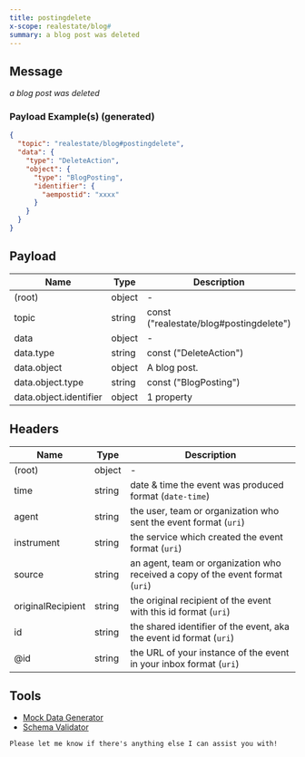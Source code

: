 ```yaml
---
title: postingdelete
x-scope: realestate/blog#
summary: a blog post was deleted
---
```


## Message

_a blog post was deleted_

### Payload Example(s) (generated)

```json
{
  "topic": "realestate/blog#postingdelete",
  "data": {
    "type": "DeleteAction",
    "object": {
      "type": "BlogPosting",
      "identifier": {
        "aempostid": "xxxx"
      }
    }
  }
}
```

## Payload

| Name                   | Type   | Description                             |
| ---------------------- | ------ | --------------------------------------- |
| (root)                 | object | -                                       |
| topic                  | string | const ("realestate/blog#postingdelete") |
| data                   | object | -                                       |
| data.type              | string | const ("DeleteAction")                  |
| data.object            | object | A blog post.                            |
| data.object.type       | string | const ("BlogPosting")                   |
| data.object.identifier | object | 1 property                              |

## Headers

| Name              | Type   | Description                                                                    |
| ----------------- | ------ | ------------------------------------------------------------------------------ |
| (root)            | object | -                                                                              |
| time              | string | date & time the event was produced format (`date-time`)                        |
| agent             | string | the user, team or organization who sent the event format (`uri`)               |
| instrument        | string | the service which created the event format (`uri`)                             |
| source            | string | an agent, team or organization who received a copy of the event format (`uri`) |
| originalRecipient | string | the original recipient of the event with this id format (`uri`)                |
| id                | string | the shared identifier of the event, aka the event id format (`uri`)            |
| @id               | string | the URL of your instance of the event in your inbox format (`uri`)             |

## Tools

- [Mock Data Generator](/tools/mock-data-generator)
- [Schema Validator](/tools/validate)

```
Please let me know if there's anything else I can assist you with!
```
